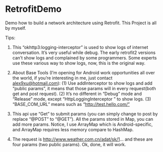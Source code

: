 # RetrofitDemo
Demo how to build a network architecture using Retrofit. This Project is all by myself.

Tips:

1. This “okhttp3:logging-interceptor” is used to show logs of internet conversation. It’s very useful while debug. The early retrofit2 versions can’t show logs and complained by some programmers. Some experts use these various way to show logs, now, this is the original way.

2. About Base Tools (I’m opening for Android work opportunities all over the world, if you’re interesting in me, just contact alex9xu@hotmail.com):
(1) Use addInterceptor to show logs and add “public params”, it means that those params will in every request(both get and post request).
(2) It’s no different in “Debug” mode and “Release” mode, except “HttpLoggingInterceptor ” to show logs.
(3) “BASE_COM_URL” means such as “http://test.hello.com/”

3. This api use “Get” to submit params (you can simply change to post by replace “@POST” to “@GET”). All the params stored in Map, you can add more params. Notice, I use ArrayMap which is Android-specific, and ArrayMap requires less memory compare to HashMap.

4. The request is http://www.weather.com.cn/adat/sk/1...  and these are four params (two public params). Ok, done, it will work.